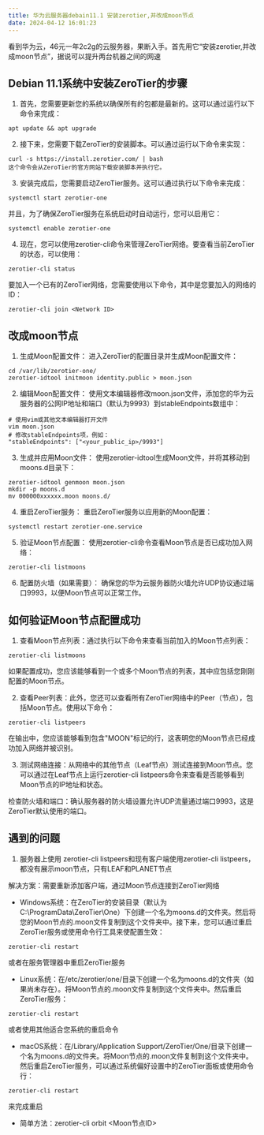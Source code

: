 ```yaml
---
title: 华为云服务器debain11.1 安装zerotier,并改成moon节点
date: 2024-04-12 16:01:23
---
```


看到华为云，46元一年2c2g的云服务器，果断入手。首先用它“安装zerotier,并改成moon节点”，据说可以提升两台机器之间的网速

## Debian 11.1系统中安装ZeroTier的步骤

1. 首先，您需要更新您的系统以确保所有的包都是最新的。这可以通过运行以下命令来完成：

```
apt update && apt upgrade
```

2. 接下来，您需要下载ZeroTier的安装脚本。可以通过运行以下命令来实现：

```
curl -s https://install.zerotier.com/ | bash
这个命令会从ZeroTier的官方网站下载安装脚本并执行它。
```

3. 安装完成后，您需要启动ZeroTier服务。这可以通过执行以下命令来完成：

```
systemctl start zerotier-one
```
并且，为了确保ZeroTier服务在系统启动时自动运行，您可以启用它：
```
systemctl enable zerotier-one
```


4. 现在，您可以使用zerotier-cli命令来管理ZeroTier网络。要查看当前ZeroTier的状态，可以使用：

```
zerotier-cli status
```
要加入一个已有的ZeroTier网络，您需要使用以下命令，其中<Network ID>是您要加入的网络的ID：
```
zerotier-cli join <Network ID>
```

## 改成moon节点

1. 生成Moon配置文件：
进入ZeroTier的配置目录并生成Moon配置文件：
```
cd /var/lib/zerotier-one/
zerotier-idtool initmoon identity.public > moon.json
```
2. 编辑Moon配置文件：
使用文本编辑器修改moon.json文件，添加您的华为云服务器的公网IP地址和端口（默认为9993）到stableEndpoints数组中：
```
# 使用vim或其他文本编辑器打开文件
vim moon.json
# 修改stableEndpoints项，例如：
"stableEndpoints": ["<your_public_ip>/9993"]
```
3. 生成并应用Moon文件：
使用zerotier-idtool生成Moon文件，并将其移动到moons.d目录下：
```
zerotier-idtool genmoon moon.json
mkdir -p moons.d
mv 000000xxxxxx.moon moons.d/
```
4. 重启ZeroTier服务：
重启ZeroTier服务以应用新的Moon配置：

```
systemctl restart zerotier-one.service
```
5. 验证Moon节点配置：
使用zerotier-cli命令查看Moon节点是否已成功加入网络：
```
zerotier-cli listmoons
```
6. 配置防火墙（如果需要）：
确保您的华为云服务器防火墙允许UDP协议通过端口9993，以便Moon节点可以正常工作。

## 如何验证Moon节点配置成功

1. 查看Moon节点列表：通过执行以下命令来查看当前加入的Moon节点列表：
```
zerotier-cli listmoons
```
如果配置成功，您应该能够看到一个或多个Moon节点的列表，其中应包括您刚刚配置的Moon节点。

2. 查看Peer列表：此外，您还可以查看所有ZeroTier网络中的Peer（节点），包括Moon节点。使用以下命令：
```
zerotier-cli listpeers
```
在输出中，您应该能够看到包含"MOON"标记的行，这表明您的Moon节点已经成功加入网络并被识别。

3. 测试网络连接：从网络中的其他节点（Leaf节点）测试连接到Moon节点。您可以通过在Leaf节点上运行zerotier-cli listpeers命令来查看是否能够看到Moon节点的IP地址和状态。

检查防火墙和端口：确认服务器的防火墙设置允许UDP流量通过端口9993，这是ZeroTier默认使用的端口。

## 遇到的问题

1. 服务器上使用 zerotier-cli listpeers和现有客户端使用zerotier-cli listpeers，都没有展示moon节点，只有LEAF和PLANET节点

解决方案：需要重新添加客户端，通过Moon节点连接到ZeroTier网络

- Windows系统：在ZeroTier的安装目录（默认为C:\ProgramData\ZeroTier\One）下创建一个名为moons.d的文件夹。然后将您的Moon节点的.moon文件复制到这个文件夹中。接下来，您可以通过重启ZeroTier服务或使用命令行工具来使配置生效：
```
zerotier-cli restart
```
或者在服务管理器中重启ZeroTier服务


- Linux系统：在/etc/zerotier/one/目录下创建一个名为moons.d的文件夹（如果尚未存在）。将Moon节点的.moon文件复制到这个文件夹中。然后重启ZeroTier服务：
```
zerotier-cli restart
```
或者使用其他适合您系统的重启命令

- macOS系统：在/Library/Application Support/ZeroTier/One/目录下创建一个名为moons.d的文件夹。将Moon节点的.moon文件复制到这个文件夹中。然后重启ZeroTier服务，可以通过系统偏好设置中的ZeroTier面板或使用命令行：
```
zerotier-cli restart
```
来完成重启


- 简单方法：zerotier-cli orbit <Moon节点ID>